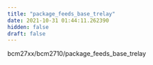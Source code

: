 ```yaml
---
title: "package_feeds_base_trelay"
date: 2021-10-31 01:44:11.262390
hidden: false
draft: false
---
```


bcm27xx/bcm2710/package_feeds_base_trelay

